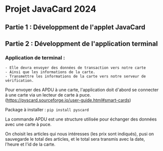 # Projet JavaCard 2024

## Partie 1 : Développment de l'applet JavaCard

## Partie 2 : Développment de l'application terminal

### Application de terminal :
    - Elle devra envoyer des données de transaction vers notre carte
    - Ainsi que les informations de la carte.
    - Transmettre les informations de la carte vers notre serveur de vérification.
  
   Pour envoyer des APDU à une carte, l'application doit d'abord se connecter à une carte via un lecteur de carte à puce. (https://pyscard.sourceforge.io/user-guide.html#smart-cards)

   Package à installer : 
   ```pip install pyscard```

La commande APDU est une structure utilisée pour échanger des données avec une carte à puce.

On choisit les articles qui nous intéresses (les prix sont indiqués), pusi on sauvegarde le total des articles, et le total sera transmis avec la date, l'heure et l'id de la carte.
